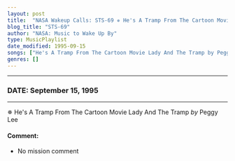 ```yaml
---
layout: post
title:  "NASA Wakeup Calls: STS-69 ✵ He's A Tramp From The Cartoon Movie Lady And The Tramp by Peggy Lee ✦ September 15, 1995"
blog_title: "STS-69"
author: "NASA: Music to Wake Up By"
type: MusicPlaylist
date_modified: 1995-09-15
songs: ["He's A Tramp From The Cartoon Movie Lady And The Tramp by Peggy Lee"]
genres: []
---
```


----
### DATE: September 15, 1995
----
✵ He's A Tramp From The Cartoon Movie Lady And The Tramp *by* Peggy Lee  

#### Comment:
* No mission comment



<br/>
<center>
	<a target="_blank"
	   href="https://twitter.com/intent/tweet?hashtags=Space,NASA,Playlist,NASAWakeupCalls,SpaceProgram&text=🚀 {{ page.author}}, {{ page.title }}. {{ site.url }}{{ page.url }}&via=nasawakeupcalls"><i class="fab fa-twitter" title="Tweet this page" alt="Tweet this page" style="font-size: 1.3em;"></i></a>
	&nbsp; 	<i class="fas fa-user-astronaut" style="font-size: 1.5em;"></i> &nbsp;
    <a id="custom_amazon_link"
       type="amzn" search="#"
       category="popular music">
    <i class="fab fa-amazon" style="font-size: 1.3em;"></i></a>
</center>

<!-- Randomly resolve an individual entry from a song array -->
<script src="/assets/javascript/seedrandom.min.js"></script>
<script>
  var wake_me_up = ["He's A Tramp From The Cartoon Movie Lady And The Tramp by Peggy Lee"];
  var prng = new Math.seedrandom();
  function randomSong() {
    song = wake_me_up[Math.floor(Math.random() * wake_me_up.length)];
    var amazon_link = document.getElementById("custom_amazon_link");
    amazon_link.setAttribute("search", song);
  }
  window.onload = randomSong();
</script>
